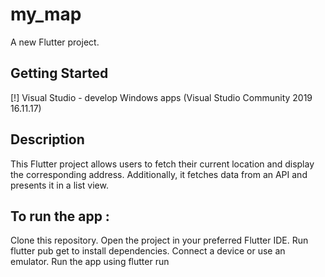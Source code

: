 # my_map

A new Flutter project.

## Getting Started

[!] Visual Studio - develop Windows apps (Visual Studio Community 2019 16.11.17)

## Description
This Flutter project allows users to fetch their current location and display the corresponding address.
Additionally, it fetches data from an API and presents it in a list view.

## To run the app :
Clone this repository.
Open the project in your preferred Flutter IDE.
Run flutter pub get to install dependencies.
Connect a device or use an emulator.
Run the app using flutter run


